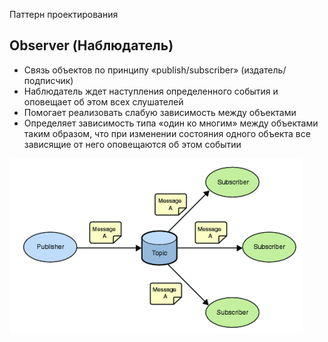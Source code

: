 Паттерн проектирования

## Observer (Наблюдатель)

* Связь объектов по принципу «publish/subscriber» (издатель/подписчик)
* Наблюдатель ждет наступления определенного события и оповещает об этом всех слушателей
* Помогает реализовать слабую зависимость между объектами
* Определяет зависимость типа «один ко многим» между объектами таким образом, что при изменении состояния одного объекта все зависящие от него оповещаются об этом событии

![img.png](img.png)